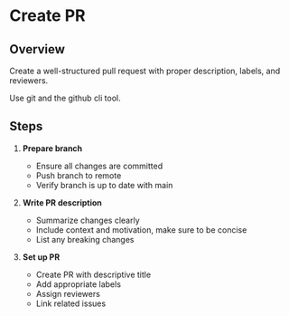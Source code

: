 # Create PR

## Overview
Create a well-structured pull request with proper description, labels, and reviewers.

Use git and the github cli tool.

## Steps
1. **Prepare branch**
   - Ensure all changes are committed
   - Push branch to remote
   - Verify branch is up to date with main

2. **Write PR description**
   - Summarize changes clearly
   - Include context and motivation, make sure to be concise
   - List any breaking changes

3. **Set up PR**
   - Create PR with descriptive title
   - Add appropriate labels
   - Assign reviewers
   - Link related issues